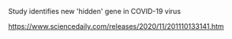 Study identifies new 'hidden' gene in COVID-19 virus

https://www.sciencedaily.com/releases/2020/11/201110133141.htm

